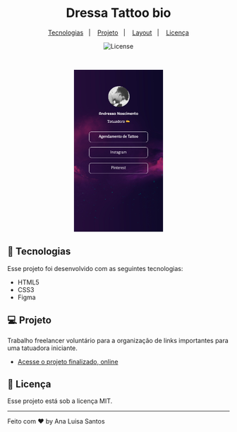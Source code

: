 <h1 align="center"> Dressa Tattoo bio </h1>

<p align="center">
  <a href="#-tecnologias">Tecnologias</a>&nbsp;&nbsp;&nbsp;|&nbsp;&nbsp;&nbsp;
  <a href="#-projeto">Projeto</a>&nbsp;&nbsp;&nbsp;|&nbsp;&nbsp;&nbsp;
  <a href="#-layout">Layout</a>&nbsp;&nbsp;&nbsp;|&nbsp;&nbsp;&nbsp;
  <a href="#memo-licença">Licença</a>
</p>

<p align="center">
  <img alt="License" src="https://img.shields.io/static/v1?label=license&message=MIT&color=49AA26&labelColor=000000">
</p>

<br>

<p align="center">
 <img alt="Github Finder Project" src=".github/preview.png" width="40%">
</p>

## 🚀 Tecnologias

Esse projeto foi desenvolvido com as seguintes tecnologias:

- HTML5
- CSS3
- Figma

## 💻 Projeto

Trabalho freelancer voluntário para a organização de links importantes para uma tatuadora iniciante.

- [Acesse o projeto finalizado, online](https://dressa-tattoo-bio.netlify.app/)

## :memo: Licença

Esse projeto está sob a licença MIT.

---

Feito com ♥ by Ana Luisa Santos

